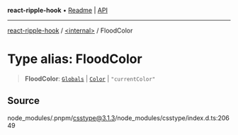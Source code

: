 **react-ripple-hook** • [Readme](../../README.md) \| [API](../../globals.md)

***

[react-ripple-hook](../../README.md) / [\<internal\>](../README.md) / FloodColor

# Type alias: FloodColor

> **FloodColor**: [`Globals`](Globals.md) \| [`Color`](Color-1.md) \| `"currentColor"`

## Source

node\_modules/.pnpm/csstype@3.1.3/node\_modules/csstype/index.d.ts:20649
